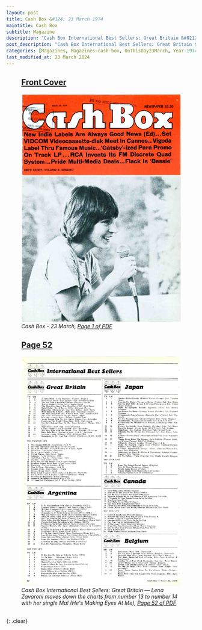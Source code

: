 ```yaml
---
layout: post
title: Cash Box &#124; 23 March 1974
maintitle: Cash Box
subtitle: Magazine
description: "Cash Box International Best Sellers: Great Britain &#8212; Lena Zavaroni moves down the charts from number 13 to number 14 with her single Ma! (He's Making Eyes At Me)."
post_description: "Cash Box International Best Sellers: Great Britain &#8212; Lena Zavaroni moves down the charts from number 13 to number 14 with her single Ma! (He's Making Eyes At Me)."
categories: [Magazines, Magazines-cash-box, OnThisDay23March, Year-1974]
last_modified_at: 23 March 2024
---
```


<figure class="fig1">
<h2 id="infobox1"><a href="#infobox1">Front Cover</a></h2>
<a href="/assets/images/magazines/cash-box/1974-03-23-01-cash-box.png"><img src="/assets/images/magazines/cash-box/1974-03-23-01-cash-box.png" class="full-width zoom-in" /></a>
<cite>Cash Box - 23 March, <a class="external-link" href="https://www.worldradiohistory.com/Archive-All-Music/Cash-Box/70s/1974/CB-1974-03-23.pdf">Page 1 of PDF</a></cite>
</figure>

<figure class="fig2">
<h2 id="infobox2"><a href="#infobox2">Page 52</a></h2>
<a href="/assets/images/magazines/cash-box/1974-03-23-52-cash-box.png"><img src="/assets/images/magazines/cash-box/1974-03-23-52-cash-box.png" class="full-width zoom-in" /></a>
<cite>Cash Box International Best Sellers: Great Britain &#8212; Lena Zavaroni moves down the charts from number 13 to number 14 with her single Ma! (He's Making Eyes At Me), <a class="external-link" href="https://www.worldradiohistory.com/Archive-All-Music/Cash-Box/70s/1974/CB-1974-03-23.pdf#page=52">Page 52 of PDF</a></cite>
</figure>

<br />{: .clear}

